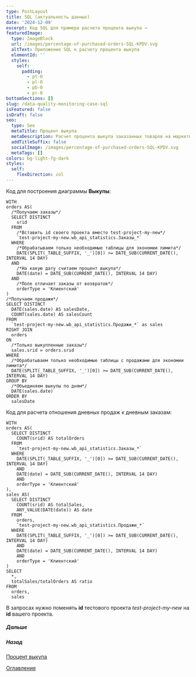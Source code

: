 ```yaml
---
type: PostLayout
title: SQL (актуальность данных)
date: '2024-12-09'
excerpt: Код SQL для примера расчета процента выкупа →
featuredImage:
  type: ImageBlock
  url: /images/percentage-of-purchased-orders-SQL-KPDV.svg
  altText: Приложение SQL к расчету процента выкупа
  elementId: ''
  styles:
    self:
      padding:
        - pt-0
        - pl-0
        - pb-0
        - pr-0
bottomSections: []
slug: /data-quality-monitoring-case-sql
isFeatured: false
isDraft: false
seo:
  type: Seo
  metaTitle: Процент выкупа
  metaDescription: Расчет процента выкупа заказанных товаров на маркетплейсе
  addTitleSuffix: false
  socialImage: /images/percentage-of-purchased-orders-SQL-KPDV.svg
  metaTags: []
colors: bg-light-fg-dark
styles:
  self:
    flexDirection: col
---
```

Код для построения диаграммы **Выкупы**:

```
WITH
orders AS(  
  /*Получаем заказы*/  
  SELECT DISTINCT  
    srid 
  FROM   
    /*Вставить id своего проекта вместо test-project-my-new*/
    `test-project-my-new.wb_api_statistics.Заказы_*`  
  WHERE  
    /*Обрабатываем только необходимые таблицы для экономии лимита*/
    DATE(SPLIT(_TABLE_SUFFIX, '_')[0]) >= DATE_SUB(CURRENT_DATE(), INTERVAL 14 DAY)  
  AND  
    /*На какую дату считаем процент выкупа*/
    DATE(date) = DATE_SUB(CURRENT_DATE(), INTERVAL 14 DAY)  
  AND  
    /*Поле отличает заказы от возвратов*/
    orderType = 'Клиентский'
)
/*Получаем продажи*/
SELECT DISTINCT
  DATE(sales.date) AS salesDate,
  COUNT(sales.date) AS salesCount
FROM
  `test-project-my-new.wb_api_statistics.Продажи_*` as sales
RIGHT JOIN
  orders
ON
  /*Только выкупленные заказы*/
  sales.srid = orders.srid
WHERE
  /*Обрабатываем только необходимые таблицы с продажами для экономии лимита*/
  DATE(SPLIT(_TABLE_SUFFIX, '_')[0]) >= DATE_SUB(CURRENT_DATE(), INTERVAL 14 DAY)
GROUP BY
  /*Объединяем выкупы по дням*/
  DATE(sales.date)
ORDER BY 
  salesDate

```



Код для расчета отношения дневных продаж к дневным заказам:

```
WITH
orders AS(  
  SELECT DISTINCT  
    COUNT(srid) AS totalOrders  
  FROM   
    `test-project-my-new.wb_api_statistics.Заказы_*`  
  WHERE  
    DATE(SPLIT(_TABLE_SUFFIX, '_')[0]) >= DATE_SUB(CURRENT_DATE(), INTERVAL 14 DAY)  
    AND  
    DATE(date) = DATE_SUB(CURRENT_DATE(), INTERVAL 14 DAY)  
    AND  
    orderType = 'Клиентский'
),
sales AS(  
  SELECT DISTINCT  
    COUNT(srid) AS totalSales,  
    ANY_VALUE(DATE(date)) AS date  
  FROM   
    orders,  
    `test-project-my-new.wb_api_statistics.Продажи_*`  
  WHERE  
    DATE(SPLIT(_TABLE_SUFFIX, '_')[0]) >= DATE_SUB(CURRENT_DATE(), INTERVAL 14 DAY)  
    AND  
    DATE(date) = DATE_SUB(CURRENT_DATE(), INTERVAL 14 DAY)  
    AND  
    orderType = 'Клиентский'
)
SELECT
  *,
  totalSales/totalOrders AS ratio
FROM
  orders, 
  sales

```



В запросах нужно поменять **id** тестового проекта *test-project-my-new* на **id** вашего проекта.



##### Дальше

[](/blog/google-script-authorization/)

##### Назад

[Процент выкупа](/blog/case-percent-buyout-base/)

[Оглавление](/blog/table-of-contents)
